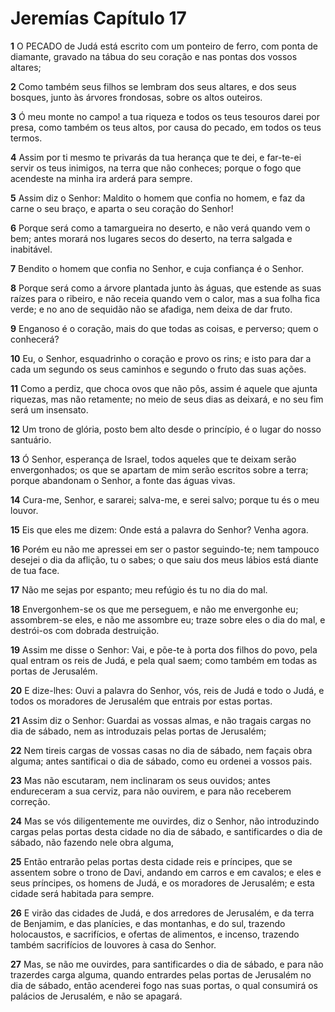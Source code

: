 # Jeremías Capítulo 17

**1** 	O PECADO de Judá está escrito com um ponteiro de ferro, com ponta de diamante, gravado na tábua do seu coração e nas pontas dos vossos altares;

**2** 	Como também seus filhos se lembram dos seus altares, e dos seus bosques, junto às árvores frondosas, sobre os altos outeiros.

**3** 	Ó meu monte no campo! a tua riqueza e todos os teus tesouros darei por presa, como também os teus altos, por causa do pecado, em todos os teus termos.

**4** 	Assim por ti mesmo te privarás da tua herança que te dei, e far-te-ei servir os teus inimigos, na terra que não conheces; porque o fogo que acendeste na minha ira arderá para sempre.

**5** 	Assim diz o Senhor: Maldito o homem que confia no homem, e faz da carne o seu braço, e aparta o seu coração do Senhor!

**6** 	Porque será como a tamargueira no deserto, e não verá quando vem o bem; antes morará nos lugares secos do deserto, na terra salgada e inabitável.

**7** 	Bendito o homem que confia no Senhor, e cuja confiança é o Senhor.

**8** 	Porque será como a árvore plantada junto às águas, que estende as suas raízes para o ribeiro, e não receia quando vem o calor, mas a sua folha fica verde; e no ano de sequidão não se afadiga, nem deixa de dar fruto.

**9** 	Enganoso é o coração, mais do que todas as coisas, e perverso; quem o conhecerá?

**10** 	Eu, o Senhor, esquadrinho o coração e provo os rins; e isto para dar a cada um segundo os seus caminhos e segundo o fruto das suas ações.

**11** 	Como a perdiz, que choca ovos que não pôs, assim é aquele que ajunta riquezas, mas não retamente; no meio de seus dias as deixará, e no seu fim será um insensato.

**12** 	Um trono de glória, posto bem alto desde o princípio, é o lugar do nosso santuário.

**13** 	Ó Senhor, esperança de Israel, todos aqueles que te deixam serão envergonhados; os que se apartam de mim serão escritos sobre a terra; porque abandonam o Senhor, a fonte das águas vivas.

**14** 	Cura-me, Senhor, e sararei; salva-me, e serei salvo; porque tu és o meu louvor.

**15** 	Eis que eles me dizem: Onde está a palavra do Senhor? Venha agora.

**16** 	Porém eu não me apressei em ser o pastor seguindo-te; nem tampouco desejei o dia da aflição, tu o sabes; o que saiu dos meus lábios está diante de tua face.

**17** 	Não me sejas por espanto; meu refúgio és tu no dia do mal.

**18** 	Envergonhem-se os que me perseguem, e não me envergonhe eu; assombrem-se eles, e não me assombre eu; traze sobre eles o dia do mal, e destrói-os com dobrada destruição.

**19** 	Assim me disse o Senhor: Vai, e põe-te à porta dos filhos do povo, pela qual entram os reis de Judá, e pela qual saem; como também em todas as portas de Jerusalém.

**20** 	E dize-lhes: Ouvi a palavra do Senhor, vós, reis de Judá e todo o Judá, e todos os moradores de Jerusalém que entrais por estas portas.

**21** 	Assim diz o Senhor: Guardai as vossas almas, e não tragais cargas no dia de sábado, nem as introduzais pelas portas de Jerusalém;

**22** 	Nem tireis cargas de vossas casas no dia de sábado, nem façais obra alguma; antes santificai o dia de sábado, como eu ordenei a vossos pais.

**23** 	Mas não escutaram, nem inclinaram os seus ouvidos; antes endureceram a sua cerviz, para não ouvirem, e para não receberem correção.

**24** 	Mas se vós diligentemente me ouvirdes, diz o Senhor, não introduzindo cargas pelas portas desta cidade no dia de sábado, e santificardes o dia de sábado, não fazendo nele obra alguma,

**25** 	Então entrarão pelas portas desta cidade reis e príncipes, que se assentem sobre o trono de Davi, andando em carros e em cavalos; e eles e seus príncipes, os homens de Judá, e os moradores de Jerusalém; e esta cidade será habitada para sempre.

**26** 	E virão das cidades de Judá, e dos arredores de Jerusalém, e da terra de Benjamim, e das planícies, e das montanhas, e do sul, trazendo holocaustos, e sacrifícios, e ofertas de alimentos, e incenso, trazendo também sacrifícios de louvores à casa do Senhor.

**27** 	Mas, se não me ouvirdes, para santificardes o dia de sábado, e para não trazerdes carga alguma, quando entrardes pelas portas de Jerusalém no dia de sábado, então acenderei fogo nas suas portas, o qual consumirá os palácios de Jerusalém, e não se apagará.

